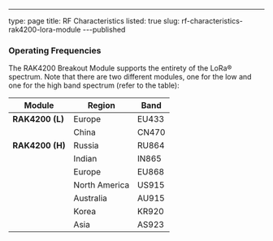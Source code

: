 ---
type: page
title: RF Characteristics
listed: true
slug: rf-characteristics-rak4200-lora-module
---published

### Operating Frequencies

The RAK4200 Breakout Module supports the entirety of the LoRa® spectrum.
Note that there are two different modules, one for the low and one for the high band spectrum (refer to the table):

| **Module** | **Region** | **Band** | 
| ---- | ---- | ---- | 
| **RAK4200 (L)** | Europe | EU433 | 
|  | China | CN470 | 
| **RAK4200 (H)** | Russia | RU864 | 
|  | Indian | IN865 | 
|  | Europe | EU868 | 
|  | North America | US915 | 
|  | Australia | AU915 | 
|  | Korea | KR920 | 
|  | Asia | AS923 | 


